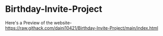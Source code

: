 # **Birthday-Invite-Project**

Here's a Preview of the website-  https://raw.githack.com/daini10421/Birthday-Invite-Project/main/index.html
